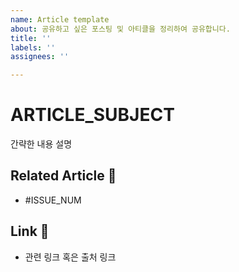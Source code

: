 ```yaml
---
name: Article template
about: 공유하고 싶은 포스팅 및 아티클을 정리하여 공유합니다.
title: ''
labels: ''
assignees: ''

---
```


# ARTICLE_SUBJECT 
간략한 내용 설명

## Related Article 🔖
- #ISSUE_NUM

## Link 🔗
- 관련 링크 혹은 출처 링크
